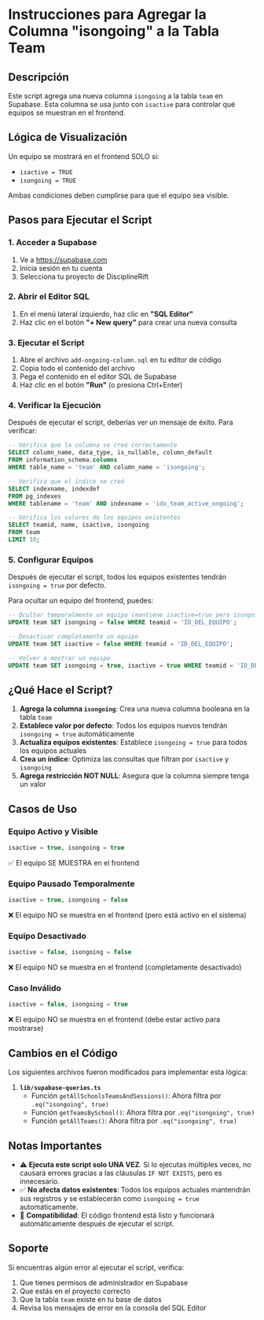 # Instrucciones para Agregar la Columna "isongoing" a la Tabla Team

## Descripción
Este script agrega una nueva columna `isongoing` a la tabla `team` en Supabase. Esta columna se usa junto con `isactive` para controlar qué equipos se muestran en el frontend.

## Lógica de Visualización
Un equipo se mostrará en el frontend SOLO si:
- `isactive = TRUE` 
- `isongoing = TRUE`

Ambas condiciones deben cumplirse para que el equipo sea visible.

## Pasos para Ejecutar el Script

### 1. Acceder a Supabase
1. Ve a https://supabase.com
2. Inicia sesión en tu cuenta
3. Selecciona tu proyecto de DisciplineRift

### 2. Abrir el Editor SQL
1. En el menú lateral izquierdo, haz clic en **"SQL Editor"**
2. Haz clic en el botón **"+ New query"** para crear una nueva consulta

### 3. Ejecutar el Script
1. Abre el archivo `add-ongoing-column.sql` en tu editor de código
2. Copia todo el contenido del archivo
3. Pega el contenido en el editor SQL de Supabase
4. Haz clic en el botón **"Run"** (o presiona Ctrl+Enter)

### 4. Verificar la Ejecución
Después de ejecutar el script, deberías ver un mensaje de éxito. Para verificar:

```sql
-- Verifica que la columna se creó correctamente
SELECT column_name, data_type, is_nullable, column_default
FROM information_schema.columns
WHERE table_name = 'team' AND column_name = 'isongoing';

-- Verifica que el índice se creó
SELECT indexname, indexdef
FROM pg_indexes
WHERE tablename = 'team' AND indexname = 'idx_team_active_ongoing';

-- Verifica los valores de los equipos existentes
SELECT teamid, name, isactive, isongoing
FROM team
LIMIT 10;
```

### 5. Configurar Equipos
Después de ejecutar el script, todos los equipos existentes tendrán `isongoing = true` por defecto. 

Para ocultar un equipo del frontend, puedes:
```sql
-- Ocultar temporalmente un equipo (mantiene isactive=true pero isongoing=false)
UPDATE team SET isongoing = false WHERE teamid = 'ID_DEL_EQUIPO';

-- Desactivar completamente un equipo
UPDATE team SET isactive = false WHERE teamid = 'ID_DEL_EQUIPO';

-- Volver a mostrar un equipo
UPDATE team SET isongoing = true, isactive = true WHERE teamid = 'ID_DEL_EQUIPO';
```

## ¿Qué Hace el Script?

1. **Agrega la columna `isongoing`**: Crea una nueva columna booleana en la tabla `team`
2. **Establece valor por defecto**: Todos los equipos nuevos tendrán `isongoing = true` automáticamente
3. **Actualiza equipos existentes**: Establece `isongoing = true` para todos los equipos actuales
4. **Crea un índice**: Optimiza las consultas que filtran por `isactive` y `isongoing`
5. **Agrega restricción NOT NULL**: Asegura que la columna siempre tenga un valor

## Casos de Uso

### Equipo Activo y Visible
```sql
isactive = true, isongoing = true
```
✅ El equipo SE MUESTRA en el frontend

### Equipo Pausado Temporalmente
```sql
isactive = true, isongoing = false
```
❌ El equipo NO se muestra en el frontend (pero está activo en el sistema)

### Equipo Desactivado
```sql
isactive = false, isongoing = false
```
❌ El equipo NO se muestra en el frontend (completamente desactivado)

### Caso Inválido
```sql
isactive = false, isongoing = true
```
❌ El equipo NO se muestra en el frontend (debe estar activo para mostrarse)

## Cambios en el Código

Los siguientes archivos fueron modificados para implementar esta lógica:

1. **`lib/supabase-queries.ts`**
   - Función `getAllSchoolsTeamsAndSessions()`: Ahora filtra por `.eq("isongoing", true)`
   - Función `getTeamsBySchool()`: Ahora filtra por `.eq("isongoing", true)`
   - Función `getAllTeams()`: Ahora filtra por `.eq("isongoing", true)`

## Notas Importantes

- ⚠️ **Ejecuta este script solo UNA VEZ**. Si lo ejecutas múltiples veces, no causará errores gracias a las cláusulas `IF NOT EXISTS`, pero es innecesario.
- ✅ **No afecta datos existentes**: Todos los equipos actuales mantendrán sus registros y se establecerán como `isongoing = true` automáticamente.
- 🔄 **Compatibilidad**: El código frontend está listo y funcionará automáticamente después de ejecutar el script.

## Soporte

Si encuentras algún error al ejecutar el script, verifica:
1. Que tienes permisos de administrador en Supabase
2. Que estás en el proyecto correcto
3. Que la tabla `team` existe en tu base de datos
4. Revisa los mensajes de error en la consola del SQL Editor
